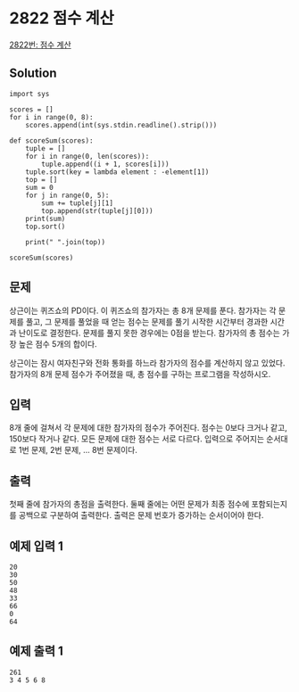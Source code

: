 # 2822 점수 계산

[2822번: 점수 계산](https://www.acmicpc.net/problem/2822)

## Solution

    import sys
    
    scores = []
    for i in range(0, 8):
        scores.append(int(sys.stdin.readline().strip()))
    
    def scoreSum(scores):
        tuple = []
        for i in range(0, len(scores)):
            tuple.append((i + 1, scores[i]))
        tuple.sort(key = lambda element : -element[1])
        top = []
        sum = 0
        for j in range(0, 5):
            sum += tuple[j][1]
            top.append(str(tuple[j][0]))
        print(sum)
        top.sort()
    
        print(" ".join(top))
    
    scoreSum(scores)

## 문제

상근이는 퀴즈쇼의 PD이다. 이 퀴즈쇼의 참가자는 총 8개 문제를 푼다. 참가자는 각 문제를 풀고, 그 문제를 풀었을 때 얻는 점수는 문제를 풀기 시작한 시간부터 경과한 시간과 난이도로 결정한다. 문제를 풀지 못한 경우에는 0점을 받는다. 참가자의 총 점수는 가장 높은 점수 5개의 합이다.

상근이는 잠시 여자친구와 전화 통화를 하느라 참가자의 점수를 계산하지 않고 있었다. 참가자의 8개 문제 점수가 주어졌을 때, 총 점수를 구하는 프로그램을 작성하시오.

## 입력

8개 줄에 걸쳐서 각 문제에 대한 참가자의 점수가 주어진다. 점수는 0보다 크거나 같고, 150보다 작거나 같다. 모든 문제에 대한 점수는 서로 다르다. 입력으로 주어지는 순서대로 1번 문제, 2번 문제, ... 8번 문제이다.

## 출력

첫째 줄에 참가자의 총점을 출력한다. 둘째 줄에는 어떤 문제가 최종 점수에 포함되는지를 공백으로 구분하여 출력한다. 출력은 문제 번호가 증가하는 순서이어야 한다.

## 예제 입력 1

    20
    30
    50
    48
    33
    66
    0
    64

## 예제 출력 1

    261
    3 4 5 6 8